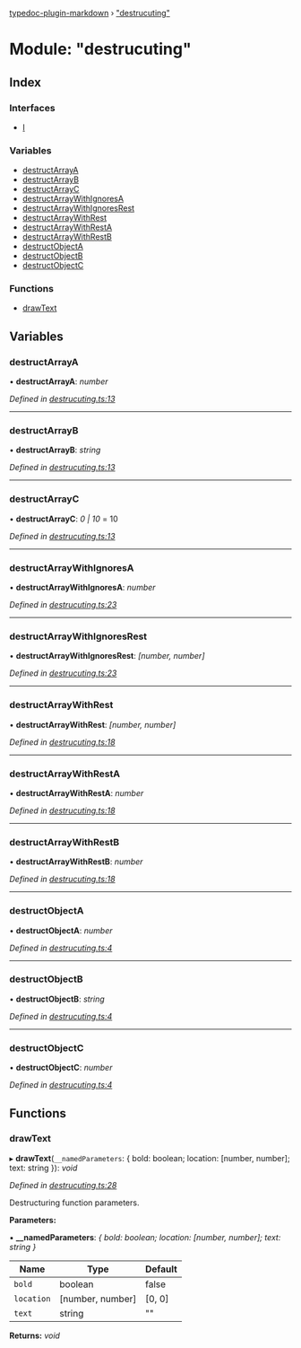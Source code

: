 [typedoc-plugin-markdown](../README.md) › ["destrucuting"](_destrucuting_.md)

# Module: "destrucuting"

## Index

### Interfaces

* [I](../interfaces/_destrucuting_.i.md)

### Variables

* [destructArrayA](_destrucuting_.md#destructarraya)
* [destructArrayB](_destrucuting_.md#destructarrayb)
* [destructArrayC](_destrucuting_.md#destructarrayc)
* [destructArrayWithIgnoresA](_destrucuting_.md#destructarraywithignoresa)
* [destructArrayWithIgnoresRest](_destrucuting_.md#destructarraywithignoresrest)
* [destructArrayWithRest](_destrucuting_.md#destructarraywithrest)
* [destructArrayWithRestA](_destrucuting_.md#destructarraywithresta)
* [destructArrayWithRestB](_destrucuting_.md#destructarraywithrestb)
* [destructObjectA](_destrucuting_.md#destructobjecta)
* [destructObjectB](_destrucuting_.md#destructobjectb)
* [destructObjectC](_destrucuting_.md#destructobjectc)

### Functions

* [drawText](_destrucuting_.md#drawtext)

## Variables

###  destructArrayA

• **destructArrayA**: *number*

*Defined in [destrucuting.ts:13](https://github.com/tgreyuk/typedoc-plugin-markdown/blob/cb4f845/test/stubs/src/destrucuting.ts#L13)*

___

###  destructArrayB

• **destructArrayB**: *string*

*Defined in [destrucuting.ts:13](https://github.com/tgreyuk/typedoc-plugin-markdown/blob/cb4f845/test/stubs/src/destrucuting.ts#L13)*

___

###  destructArrayC

• **destructArrayC**: *0 | 10* = 10

*Defined in [destrucuting.ts:13](https://github.com/tgreyuk/typedoc-plugin-markdown/blob/cb4f845/test/stubs/src/destrucuting.ts#L13)*

___

###  destructArrayWithIgnoresA

• **destructArrayWithIgnoresA**: *number*

*Defined in [destrucuting.ts:23](https://github.com/tgreyuk/typedoc-plugin-markdown/blob/cb4f845/test/stubs/src/destrucuting.ts#L23)*

___

###  destructArrayWithIgnoresRest

• **destructArrayWithIgnoresRest**: *[number, number]*

*Defined in [destrucuting.ts:23](https://github.com/tgreyuk/typedoc-plugin-markdown/blob/cb4f845/test/stubs/src/destrucuting.ts#L23)*

___

###  destructArrayWithRest

• **destructArrayWithRest**: *[number, number]*

*Defined in [destrucuting.ts:18](https://github.com/tgreyuk/typedoc-plugin-markdown/blob/cb4f845/test/stubs/src/destrucuting.ts#L18)*

___

###  destructArrayWithRestA

• **destructArrayWithRestA**: *number*

*Defined in [destrucuting.ts:18](https://github.com/tgreyuk/typedoc-plugin-markdown/blob/cb4f845/test/stubs/src/destrucuting.ts#L18)*

___

###  destructArrayWithRestB

• **destructArrayWithRestB**: *number*

*Defined in [destrucuting.ts:18](https://github.com/tgreyuk/typedoc-plugin-markdown/blob/cb4f845/test/stubs/src/destrucuting.ts#L18)*

___

###  destructObjectA

• **destructObjectA**: *number*

*Defined in [destrucuting.ts:4](https://github.com/tgreyuk/typedoc-plugin-markdown/blob/cb4f845/test/stubs/src/destrucuting.ts#L4)*

___

###  destructObjectB

• **destructObjectB**: *string*

*Defined in [destrucuting.ts:4](https://github.com/tgreyuk/typedoc-plugin-markdown/blob/cb4f845/test/stubs/src/destrucuting.ts#L4)*

___

###  destructObjectC

• **destructObjectC**: *number*

*Defined in [destrucuting.ts:4](https://github.com/tgreyuk/typedoc-plugin-markdown/blob/cb4f845/test/stubs/src/destrucuting.ts#L4)*

## Functions

###  drawText

▸ **drawText**(`__namedParameters`: { bold: boolean; location: [number, number]; text: string }): *void*

*Defined in [destrucuting.ts:28](https://github.com/tgreyuk/typedoc-plugin-markdown/blob/cb4f845/test/stubs/src/destrucuting.ts#L28)*

Destructuring function parameters.

**Parameters:**

▪ **__namedParameters**: *{ bold: boolean; location: [number, number]; text: string }*

Name | Type | Default |
------ | ------ | ------ |
`bold` | boolean | false |
`location` | [number, number] | [0, 0] |
`text` | string | "" |

**Returns:** *void*
